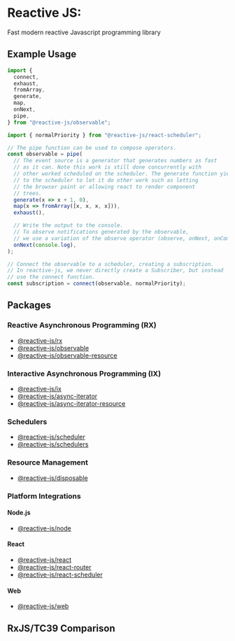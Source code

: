 # Reactive JS:

Fast modern reactive Javascript programming library

## Example Usage

```typescript
import {
  connect,
  exhaust,
  fromArray,
  generate,
  map,
  onNext,
  pipe,
} from "@reactive-js/observable";

import { normalPriority } from "@reactive-js/react-scheduler";

// The pipe function can be used to compose operators.
const observable = pipe(
  // The event source is a generator that generates numbers as fast
  // as it can. Note this work is still done concurrently with
  // other worked scheduled on the scheduler. The generate function yields
  // to the scheduler to let it do other work such as letting
  // the browser paint or allowing react to render component
  // trees.
  generate(x => x + 1, 0),
  map(x => fromArray([x, x, x, x])),
  exhaust(),

  // Write the output to the console.
  // To observe notifications generated by the observable,
  // we use a variation of the observe operator (observe, onNext, onComplete, onError).
  onNext(console.log),
);

// Connect the observable to a scheduler, creating a subscription.
// In reactive-js, we never directly create a Subscriber, but instead
// use the connect function.
const subscription = connect(observable, normalPriority);
```

## Packages

### Reactive Asynchronous Programming (RX)

- [@reactive-js/rx](./packages/rx/docs)
- [@reactive-js/observable](./packages/observable/docs)
- [@reactive-js/observable-resource](./packages/observable-resource/docs)

### Interactive Asynchronous Programming (IX)

- [@reactive-js/ix](./packages/ix/docs)
- [@reactive-js/async-iterator](./packages/async-iterator/docs)
- [@reactive-js/async-iterator-resource](./packages/async-iterator-resource/docs)

### Schedulers

- [@reactive-js/scheduler](./packages/scheduler/docs)
- [@reactive-js/schedulers](./packages/schedulers/docs)

### Resource Management

- [@reactive-js/disposable](./packages/disposable/docs)

### Platform Integrations

#### Node.js

- [@reactive-js/node](./packages/node/docs)

#### React

- [@reactive-js/react](./packages/react/docs)
- [@reactive-js/react-router](./packages/react-router/docs)
- [@reactive-js/react-scheduler](./packages/react-scheduler/docs)

#### Web

- [@reactive-js/web](./packages/web/docs)

## RxJS/TC39 Comparison
